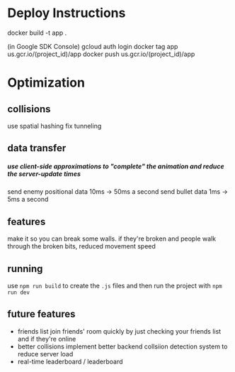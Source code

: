 # Deploy Instructions

docker build -t app .

(in Google SDK Console)
gcloud auth login
docker tag app us.gcr.io/(project_id)/app
docker push us.gcr.io/(project_id)/app

# Optimization

## collisions
use spatial hashing
fix tunneling

## data transfer
##### use client-side approximations to "complete" the animation and reduce the server-update times
send enemy positional data 10ms -> 50ms a second
send bullet data 1ms -> 5ms a second

## features
make it so you can break some walls. if they're broken and people walk through the broken bits, reduced movement speed

## running
use `npm run build` to create the `.js` files and then run the project with `npm run dev`

## future features

- friends list
join friends' room quickly by just checking your friends list and if they're online
- better collisions
implement better backend collsiion detection system to reduce server load
- real-time leaderboard / leaderboard